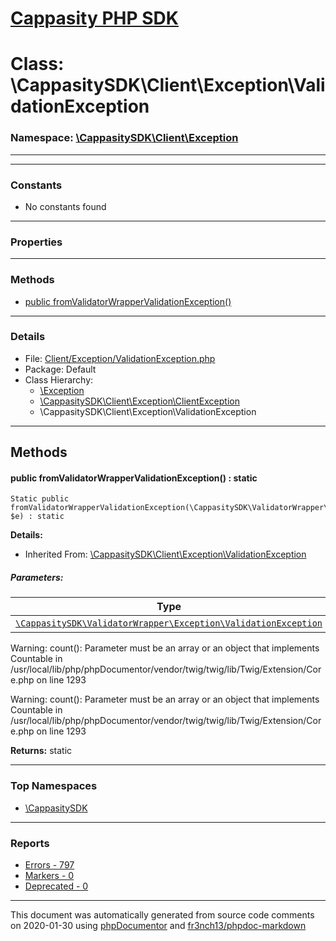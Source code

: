 # [Cappasity PHP SDK](../home.md)

# Class: \CappasitySDK\Client\Exception\ValidationException
### Namespace: [\CappasitySDK\Client\Exception](../namespaces/CappasitySDK.Client.Exception.md)
---
---
### Constants
* No constants found
---
### Properties
---
### Methods
* [public fromValidatorWrapperValidationException()](../classes/CappasitySDK.Client.Exception.ValidationException.md#method_fromValidatorWrapperValidationException)
---
### Details
* File: [Client/Exception/ValidationException.php](../files/Client.Exception.ValidationException.md)
* Package: Default
* Class Hierarchy:  
  * [\Exception]()
  * [\CappasitySDK\Client\Exception\ClientException](../classes/CappasitySDK.Client.Exception.ClientException.md)
  * \CappasitySDK\Client\Exception\ValidationException

---
## Methods
<a name="method_fromValidatorWrapperValidationException" class="anchor"></a>
#### public fromValidatorWrapperValidationException() : static

```
Static public fromValidatorWrapperValidationException(\CappasitySDK\ValidatorWrapper\Exception\ValidationException  $e) : static
```

**Details:**
* Inherited From: [\CappasitySDK\Client\Exception\ValidationException](../classes/CappasitySDK.Client.Exception.ValidationException.md)
##### Parameters:
| Type | Name | Description |
| ---- | ---- | ----------- |
| <code><a href="../classes/CappasitySDK.ValidatorWrapper.Exception.ValidationException.html">\CappasitySDK\ValidatorWrapper\Exception\ValidationException</a></code> | $e  |  |

Warning: count(): Parameter must be an array or an object that implements Countable in /usr/local/lib/php/phpDocumentor/vendor/twig/twig/lib/Twig/Extension/Core.php on line 1293

Warning: count(): Parameter must be an array or an object that implements Countable in /usr/local/lib/php/phpDocumentor/vendor/twig/twig/lib/Twig/Extension/Core.php on line 1293

**Returns:** static



---

### Top Namespaces

* [\CappasitySDK](../namespaces/CappasitySDK.html.md)

---

### Reports
* [Errors - 797](../reports/errors.md)
* [Markers - 0](../reports/markers.md)
* [Deprecated - 0](../reports/deprecated.md)

---

This document was automatically generated from source code comments on 2020-01-30 using [phpDocumentor](http://www.phpdoc.org/) and [fr3nch13/phpdoc-markdown](https://github.com/fr3nch13/phpdoc-markdown)
